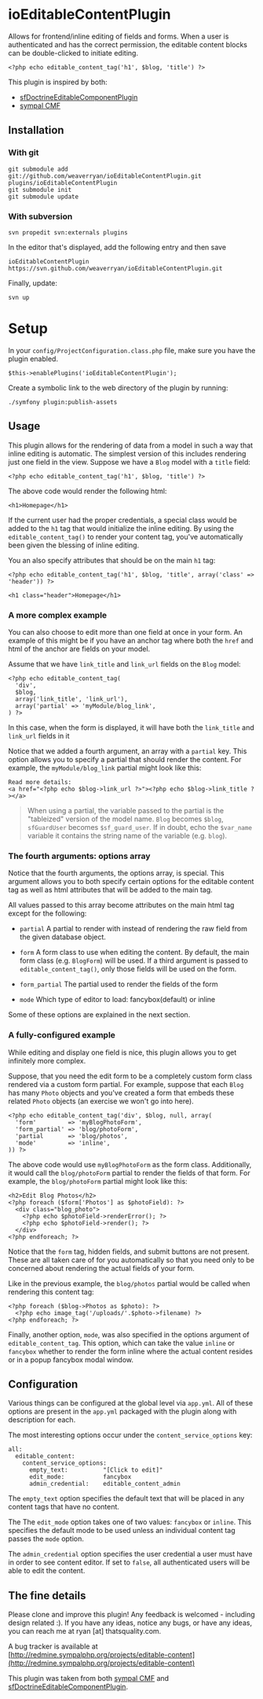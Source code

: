 ioEditableContentPlugin
=====================

Allows for frontend/inline editing of fields and forms. When a user is authenticated
and has the correct permission, the editable content blocks can be double-clicked
to initiate editing.

    <?php echo editable_content_tag('h1', $blog, 'title') ?>

This plugin is inspired by both:
 * [sfDoctrineEditableComponentPlugin](http://github.com/n1k0/sfDoctrineEditableComponentPlugin/blob/master/config/app.yml)
 * [sympal CMF](http://www.sympalphp.org)

Installation
------------

### With git

    git submodule add git://github.com/weaverryan/ioEditableContentPlugin.git plugins/ioEditableContentPlugin
    git submodule init
    git submodule update

### With subversion

    svn propedit svn:externals plugins

In the editor that's displayed, add the following entry and then save

    ioEditableContentPlugin https://svn.github.com/weaverryan/ioEditableContentPlugin.git

Finally, update:

    svn up

# Setup

In your `config/ProjectConfiguration.class.php` file, make sure you have
the plugin enabled.

    $this->enablePlugins('ioEditableContentPlugin');

Create a symbolic link to the web directory of the plugin by running:

    ./symfony plugin:publish-assets

Usage
-----

This plugin allows for the rendering of data from a model in such a way
that inline editing is automatic. The simplest version of this includes
rendering just one field in the view. Suppose we have a `Blog` model with
a `title` field:

    <?php echo editable_content_tag('h1', $blog, 'title') ?>

The above code would render the following html:

    <h1>Homepage</h1>

If the current user had the proper credentials, a special class would be
added to the `h1` tag that would initialize the inline editing. By using
the `editable_content_tag()` to render your content tag, you've automatically
been given the blessing of inline editing.

You an also specify attributes that should be on the main `h1` tag:

    <?php echo editable_content_tag('h1', $blog, 'title', array('class' => 'header')) ?>

    <h1 class="header">Homepage</h1>

### A more complex example

You can also choose to edit more than one field at once in your form. An
example of this might be if you have an anchor tag where both the `href`
and html of the anchor are fields on your model.

Assume that we have `link_title` and `link_url` fields on the `Blog` model:

    <?php echo editable_content_tag(
      'div',
      $blog,
      array('link_title', 'link_url'),
      array('partial' => 'myModule/blog_link',
    ) ?>

In this case, when the form is displayed, it will have both the `link_title`
and `link_url` fields in it

Notice that we added a fourth argument, an array with a `partial` key.
This option allows you to specify a partial that should render the content.
For example, the `myModule/blog_link` partial might look like this:

    Read more details:
    <a href="<?php echo $blog->link_url ?>"><?php echo $blog->link_title ?></a>

>When using a partial, the variable passed to the partial is the "tableized"
>version of the model name. `Blog` becomes `$blog`, `sfGuardUser` becomes
>`$sf_guard_user`. If in doubt, echo the `$var_name` variable it contains
>the string name of the variable (e.g. `blog`).

### The fourth arguments: options array

Notice that the fourth arguments, the options array, is special. This argument
allows you to both specify certain options for the editable content tag as
well as html attributes that will be added to the main tag.

All values passed to this array become attributes on the main html tag
except for the following:

 * `partial` A partial to render with instead of rendering the raw field
    from the given database object.
 
 * `form` A form class to use when editing the content. By default, the
   main form class (e.g. `BlogForm`) will be used. If a third argument
   is passed to `editable_content_tag()`, only those fields will be used
   on the form.

 * `form_partial` The partial used to render the fields of the form

 * `mode` Which type of editor to load: fancybox(default) or inline

Some of these options are explained in the next section.

### A fully-configured example

While editing and display one field is nice, this plugin allows you to
get infinitely more complex.

Suppose, that you need the edit form to be a completely custom form class
rendered via a custom form partial. For example, suppose that each `Blog`
has many `Photo` objects and you've created a form that embeds these
related `Photo` objects (an exercise we won't go into here).

    <?php echo editable_content_tag('div', $blog, null, array(
      'form'         => 'myBlogPhotoForm',
      'form_partial' => 'blog/photoForm',
      'partial       => 'blog/photos',
      'mode'         => 'inline',
    )) ?>

The above code would use `myBlogPhotoForm` as the form class. Additionally,
it would call the `blog/photoForm` partial to render the fields of that
form. For example, the `blog/photoForm` partial might look like this:

    <h2>Edit Blog Photos</h2>
    <?php foreach ($form['Photos'] as $photoField): ?>
      <div class="blog_photo">
        <?php echo $photoField->renderError(); ?>
        <?php echo $photoField->render(); ?>
      </div>
    <?php endforeach; ?>

Notice that the `form` tag, hidden fields, and submit buttons are not present.
These are all taken care of for you automatically so that you need only
to be concerned about rendering the actual fields of your form.

Like in the previous example, the `blog/photos` partial would be called
when rendering this content tag:

    <?php foreach ($blog->Photos as $photo): ?>
      <?php echo image_tag('/uploads/'.$photo->filename) ?>
    <?php endforeach; ?>

Finally, another option, `mode`, was also specified in the options argument
of `editable_content_tag`. This option, which can take the value `inline`
or `fancybox` whether to render the form inline where the actual content
resides or in a popup fancybox modal window.

Configuration
-------------

Various things can be configured at the global level via `app.yml`. All
of these options are present in the `app.yml` packaged with the plugin
along with description for each.

The most interesting options occur under the `content_service_options` key:

    all:
      editable_content:
        content_service_options:
          empty_text:          "[Click to edit]"
          edit_mode:           fancybox
          admin_credential:    editable_content_admin

The `empty_text` option specifies the default text that will be placed
in any content tags that have no content.

The The `edit_mode` option takes one of two values: `fancybox` or `inline`.
This specifies the default mode to be used unless an individual content
tag passes the `mode` option.

The `admin_credential` option specifies the user credential a user must
have in order to see content editor. If set to `false`, all authenticated
users will be able to edit the content.

The fine details
----------------

Please clone and improve this plugin! Any feedback is welcomed - including
design related :). If you have any ideas, notice any bugs, or have any
ideas, you can reach me at ryan [at] thatsquality.com.

A bug tracker is available at
[http://redmine.sympalphp.org/projects/editable-content](http://redmine.sympalphp.org/projects/editable-content)

This plugin was taken from both [sympal CMF](http://www.sympalphp.org)
and [sfDoctrineEditableComponentPlugin](http://github.com/n1k0/sfDoctrineEditableComponentPlugin).
